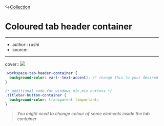 ↪[Collection](Collection.md)

# Coloured tab header container

---

- author:: rushi
- source::

---

cover:: ![](https://i.imgur.com/oFWH7MM.png)

```css
.workspace-tab-header-container {
  background-color: var(--text-accent); /* change this to your desired colour */
}

/* additional code for windows min,mix buttons */
.titlebar-button-container {
  background-color: transparent !important;
}
```

> _You might need to change colour of some elements inside the tab container_
